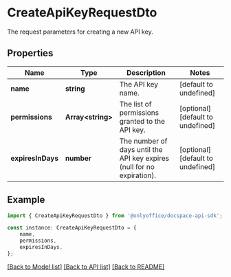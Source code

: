 # CreateApiKeyRequestDto

The request parameters for creating a new API key.

## Properties

Name | Type | Description | Notes
------------ | ------------- | ------------- | -------------
**name** | **string** | The API key name. | [default to undefined]
**permissions** | **Array&lt;string&gt;** | The list of permissions granted to the API key. | [optional] [default to undefined]
**expiresInDays** | **number** | The number of days until the API key expires (null for no expiration). | [optional] [default to undefined]

## Example

```typescript
import { CreateApiKeyRequestDto } from '@onlyoffice/docspace-api-sdk';

const instance: CreateApiKeyRequestDto = {
    name,
    permissions,
    expiresInDays,
};
```

[[Back to Model list]](../README.md#documentation-for-models) [[Back to API list]](../README.md#documentation-for-api-endpoints) [[Back to README]](../README.md)
